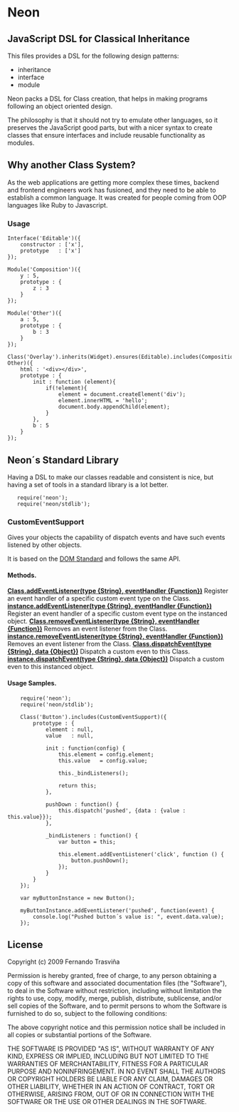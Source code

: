 # Neon

## JavaScript DSL for Classical Inheritance

This files provides a DSL for the following design patterns:

* inheritance
* interface
* module

Neon packs a DSL for Class creation, that helps in making programs following an object oriented design.

The philosophy is that it should not try to emulate other languages, so it preserves the JavaScript good parts,
but with a nicer syntax to create classes that ensure interfaces and include reusable functionality as modules.

## Why another Class System?

As the web applications are getting more complex these times, backend and frontend engineers work has fusioned, and they need to be able to establish a common language. It was created for people coming from OOP languages like Ruby to Javascript.

### Usage

    Interface('Editable')({
        constructor : ['x'],
        prototype   : ['x']
    });

    Module('Composition')({
        y : 5,
        prototype : {
            z : 3
        }
    });

    Module('Other')({
        a : 5,
        prototype : {
            b : 3
        }
    });

    Class('Overlay').inherits(Widget).ensures(Editable).includes(Composition, Other)({
        html : '<div></div>',
        prototype : {
            init : function (element){
                if(!element){
                    element = document.createElement('div');
                    element.innerHTML = 'hello';
                    document.body.appendChild(element);
                }
            },
            b : 5
        }
    });

## Neon´s Standard Library

Having a DSL to make our classes readable and consistent is nice, but having a
set of tools in a standard library is a lot better.

```
   require('neon');
   require('neon/stdlib');
```

### CustomEventSupport

Gives your objects the capability of dispatch events and have such events listened
by other objects.

It is based on the [DOM Standard](https://dom.spec.whatwg.org/#events) and follows the same API.

#### Methods.

**[Class.addEventListener(type {String}, eventHandler {Function})](https://developer.mozilla.org/en-US/docs/Web/API/EventTarget/addEventListener)**
    Register an event handler of a specific custom event type on the Class.
**[instance.addEventListener(type {String}, eventHandler {Function})]((https://developer.mozilla.org/en-US/docs/Web/API/EventTarget/addEventListener))**
    Register an event handler of a specific custom event type on the instanced object.
**[Class.removeEventListener(type {String}, eventHandler {Function})](https://developer.mozilla.org/en-US/docs/Web/API/EventTarget/removeEventListener)**
    Removes an event listener from the Class.
**[instance.removeEventListener(type {String}, eventHandler {Function})](https://developer.mozilla.org/en-US/docs/Web/API/EventTarget/removeEventListener)**
    Removes an event listener from the Class.
**[Class.dispatchEvent(type {String}, data {Object})](https://developer.mozilla.org/en-US/docs/Web/API/EventTarget/dispatchEvent)**
    Dispatch a custom even to this Class.
**[instance.dispatchEvent(type {String}, data {Object})](https://developer.mozilla.org/en-US/docs/Web/API/EventTarget/dispatchEvent)**
    Dispatch a custom even to this instanced object.

#### Usage Samples.

```
    require('neon');
    require('neon/stdlib');

    Class('Button').includes(CustomEventSupport)({
        prototype : {
            element : null,
            value   : null,

            init : function(config) {
                this.element = config.element;
                this.value   = config.value;

                this._bindListeners();

                return this;
            },

            pushDown : function() {
                this.dispatch('pushed', {data : {value : this.value}});
            },

            _bindListeners : function() {
                var button = this;

                this.element.addEventListener('click', function () {
                    button.pushDown();
                });
            }
        }
    });

    var myButtonInstance = new Button();

    myButtonInstance.addEventListener('pushed', function(event) {
        console.log("Pushed button´s value is: ", event.data.value);
    });
```

## License

Copyright (c) 2009 Fernando Trasviña

Permission is hereby granted, free of charge, to any person obtaining
a copy of this software and associated documentation files (the
"Software"), to deal in the Software without restriction, including
without limitation the rights to use, copy, modify, merge, publish,
distribute, sublicense, and/or sell copies of the Software, and to
permit persons to whom the Software is furnished to do so, subject to
the following conditions:

The above copyright notice and this permission notice shall be
included in all copies or substantial portions of the Software.

THE SOFTWARE IS PROVIDED "AS IS", WITHOUT WARRANTY OF ANY KIND,
EXPRESS OR IMPLIED, INCLUDING BUT NOT LIMITED TO THE WARRANTIES OF
MERCHANTABILITY, FITNESS FOR A PARTICULAR PURPOSE AND
NONINFRINGEMENT. IN NO EVENT SHALL THE AUTHORS OR COPYRIGHT HOLDERS BE
LIABLE FOR ANY CLAIM, DAMAGES OR OTHER LIABILITY, WHETHER IN AN ACTION
OF CONTRACT, TORT OR OTHERWISE, ARISING FROM, OUT OF OR IN CONNECTION
WITH THE SOFTWARE OR THE USE OR OTHER DEALINGS IN THE SOFTWARE.
